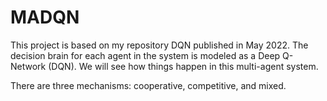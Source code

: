 # MADQN
This project is based on my repository DQN published in May 2022. The decision brain for each agent in the system is modeled as a Deep Q-Network (DQN). We will see how things happen in this multi-agent system.

There are three mechanisms: cooperative, competitive, and mixed.
